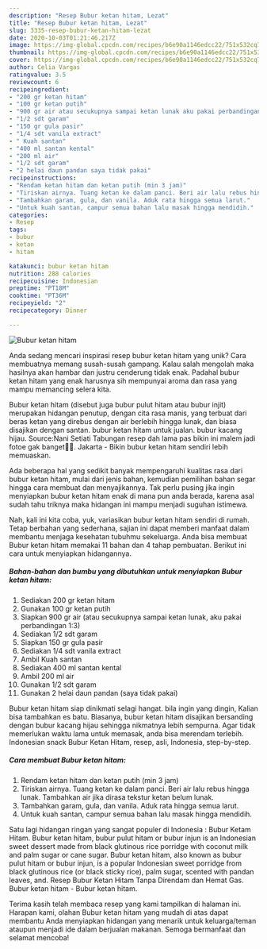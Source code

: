 ```yaml
---
description: "Resep Bubur ketan hitam, Lezat"
title: "Resep Bubur ketan hitam, Lezat"
slug: 3335-resep-bubur-ketan-hitam-lezat
date: 2020-10-03T01:21:46.217Z
image: https://img-global.cpcdn.com/recipes/b6e90a1146edcc22/751x532cq70/bubur-ketan-hitam-foto-resep-utama.jpg
thumbnail: https://img-global.cpcdn.com/recipes/b6e90a1146edcc22/751x532cq70/bubur-ketan-hitam-foto-resep-utama.jpg
cover: https://img-global.cpcdn.com/recipes/b6e90a1146edcc22/751x532cq70/bubur-ketan-hitam-foto-resep-utama.jpg
author: Celia Vargas
ratingvalue: 3.5
reviewcount: 6
recipeingredient:
- "200 gr ketan hitam"
- "100 gr ketan putih"
- "900 gr air atau secukupnya sampai ketan lunak aku pakai perbandingan 13"
- "1/2 sdt garam"
- "150 gr gula pasir"
- "1/4 sdt vanila extract"
- " Kuah santan"
- "400 ml santan kental"
- "200 ml air"
- "1/2 sdt garam"
- "2 helai daun pandan saya tidak pakai"
recipeinstructions:
- "Rendam ketan hitam dan ketan putih (min 3 jam)"
- "Tiriskan airnya. Tuang ketan ke dalam panci. Beri air lalu rebus hingga lunak. Tambahkan air jika dirasa tekstur ketan belum lunak."
- "Tambahkan garam, gula, dan vanila. Aduk rata hingga semua larut."
- "Untuk kuah santan, campur semua bahan lalu masak hingga mendidih."
categories:
- Resep
tags:
- bubur
- ketan
- hitam

katakunci: bubur ketan hitam 
nutrition: 288 calories
recipecuisine: Indonesian
preptime: "PT18M"
cooktime: "PT36M"
recipeyield: "2"
recipecategory: Dinner

---
```



![Bubur ketan hitam](https://img-global.cpcdn.com/recipes/b6e90a1146edcc22/751x532cq70/bubur-ketan-hitam-foto-resep-utama.jpg)

Anda sedang mencari inspirasi resep bubur ketan hitam yang unik? Cara membuatnya memang susah-susah gampang. Kalau salah mengolah maka hasilnya akan hambar dan justru cenderung tidak enak. Padahal bubur ketan hitam yang enak harusnya sih mempunyai aroma dan rasa yang mampu memancing selera kita.

Bubur ketan hitam (disebut juga bubur pulut hitam atau bubur injit) merupakan hidangan penutup, dengan cita rasa manis, yang terbuat dari beras ketan yang direbus dengan air berlebih hingga lunak, dan biasa disajikan dengan santan. bubur ketan hitam untuk jualan. bubur kacang hijau. Source:Nani Setiati Tabungan resep dah lama pas bikin ini malem jadi fotoe gak banget🤭🙏. Jakarta - Bikin bubur ketan hitam sendiri lebih memuaskan.

Ada beberapa hal yang sedikit banyak mempengaruhi kualitas rasa dari bubur ketan hitam, mulai dari jenis bahan, kemudian pemilihan bahan segar hingga cara membuat dan menyajikannya. Tak perlu pusing jika ingin menyiapkan bubur ketan hitam enak di mana pun anda berada, karena asal sudah tahu triknya maka hidangan ini mampu menjadi suguhan istimewa.


Nah, kali ini kita coba, yuk, variasikan bubur ketan hitam sendiri di rumah. Tetap berbahan yang sederhana, sajian ini dapat memberi manfaat dalam membantu menjaga kesehatan tubuhmu sekeluarga. Anda bisa membuat Bubur ketan hitam memakai 11 bahan dan 4 tahap pembuatan. Berikut ini cara untuk menyiapkan hidangannya.

<!--inarticleads1-->

##### Bahan-bahan dan bumbu yang dibutuhkan untuk menyiapkan Bubur ketan hitam:

1. Sediakan 200 gr ketan hitam
1. Gunakan 100 gr ketan putih
1. Siapkan 900 gr air (atau secukupnya sampai ketan lunak, aku pakai perbandingan 1:3)
1. Sediakan 1/2 sdt garam
1. Siapkan 150 gr gula pasir
1. Sediakan 1/4 sdt vanila extract
1. Ambil  Kuah santan
1. Sediakan 400 ml santan kental
1. Ambil 200 ml air
1. Gunakan 1/2 sdt garam
1. Gunakan 2 helai daun pandan (saya tidak pakai)


Bubur ketan hitam siap dinikmati selagi hangat. bila ingin yang dingin, Kalian bisa tambahkan es batu. Biasanya, bubur ketan hitam disajikan bersanding dengan bubur kacang hijau sehingga nikmatnya lebih sempurna. Agar tidak memerlukan waktu lama untuk memasak, anda bisa merendam terlebih. Indonesian snack Bubur Ketan Hitam, resep, asli, Indonesia, step-by-step. 

<!--inarticleads2-->

##### Cara membuat Bubur ketan hitam:

1. Rendam ketan hitam dan ketan putih (min 3 jam)
1. Tiriskan airnya. Tuang ketan ke dalam panci. Beri air lalu rebus hingga lunak. Tambahkan air jika dirasa tekstur ketan belum lunak.
1. Tambahkan garam, gula, dan vanila. Aduk rata hingga semua larut.
1. Untuk kuah santan, campur semua bahan lalu masak hingga mendidih.


Satu lagi hidangan ringan yang sangat populer di Indonesia : Bubur Ketam Hitam. Bubur ketan hitam, bubur pulut hitam or bubur injun is an Indonesian sweet dessert made from black glutinous rice porridge with coconut milk and palm sugar or cane sugar. Bubur ketan hitam, also known as bubur pulut hitam or bubur injun, is a popular Indonesian sweet porridge from black glutinous rice (or black sticky rice), palm sugar, scented with pandan leaves, and. Resep Bubur Ketan Hitam Tanpa Direndam dan Hemat Gas. Bubur ketan hitam - Bubur ketan hitam. 

Terima kasih telah membaca resep yang kami tampilkan di halaman ini. Harapan kami, olahan Bubur ketan hitam yang mudah di atas dapat membantu Anda menyiapkan hidangan yang menarik untuk keluarga/teman ataupun menjadi ide dalam berjualan makanan. Semoga bermanfaat dan selamat mencoba!

